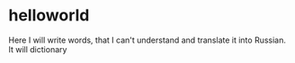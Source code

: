 # helloworld
Here I will write words, that I can't understand and translate it into Russian. It will dictionary
